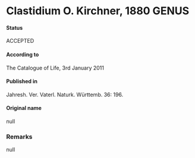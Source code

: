 Clastidium O. Kirchner, 1880 GENUS
=======

#### Status
ACCEPTED

#### According to
The Catalogue of Life, 3rd January 2011

#### Published in
Jahresh. Ver. Vaterl. Naturk. Württemb. 36: 196.

#### Original name
null

### Remarks
null